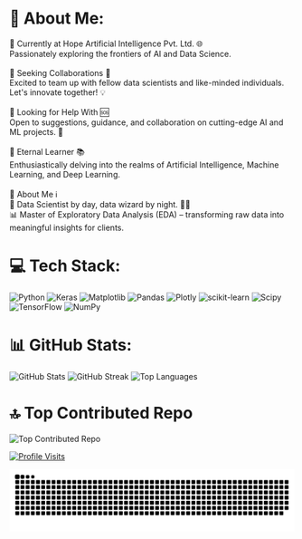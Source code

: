 # 💫 About Me:
🔭 Currently at Hope Artificial Intelligence Pvt. Ltd. 🌐<br> Passionately exploring the frontiers of AI and Data Science.<br><br>👯 Seeking Collaborations 🤝<br> Excited to team up with fellow data scientists and like-minded individuals. Let's innovate together! 💡<br><br>🤝 Looking for Help With 🆘<br> Open to suggestions, guidance, and collaboration on cutting-edge AI and ML projects. 🚀<br><br>🌱 Eternal Learner 📚<br> Enthusiastically delving into the realms of Artificial Intelligence, Machine Learning, and Deep Learning.<br><br>💬 About Me ℹ️<br> 🌟 Data Scientist by day, data wizard by night. 🧙‍♂️<br> 📊 Master of Exploratory Data Analysis (EDA) – transforming raw data into meaningful insights for clients.

# 💻 Tech Stack:
![Python](https://img.shields.io/badge/python-3670A0?style=flat&logo=python&logoColor=ffdd54) ![Keras](https://img.shields.io/badge/Keras-%23D00000.svg?style=flat&logo=Keras&logoColor=white) ![Matplotlib](https://img.shields.io/badge/Matplotlib-%23ffffff.svg?style=flat&logo=Matplotlib&logoColor=black) ![Pandas](https://img.shields.io/badge/pandas-%23150458.svg?style=flat&logo=pandas&logoColor=white) ![Plotly](https://img.shields.io/badge/Plotly-%233F4F75.svg?style=flat&logo=plotly&logoColor=white) ![scikit-learn](https://img.shields.io/badge/scikit--learn-%23F7931E.svg?style=flat&logo=scikit-learn&logoColor=white) ![Scipy](https://img.shields.io/badge/SciPy-%230C55A5.svg?style=flat&logo=scipy&logoColor=%white) ![TensorFlow](https://img.shields.io/badge/TensorFlow-%23FF6F00.svg?style=flat&logo=TensorFlow&logoColor=white) ![NumPy](https://img.shields.io/badge/numpy-%23013243.svg?style=flat&logo=numpy&logoColor=white)

# 📊 GitHub Stats:
![GitHub Stats](https://github-readme-stats.vercel.app/api?username=VijaiRamesh&theme=dark&hide_border=false&include_all_commits=false&count_private=false)
![GitHub Streak](https://github-readme-streak-stats.herokuapp.com/?user=VijaiRamesh&theme=dark&hide_border=false)
![Top Languages](https://github-readme-stats.vercel.app/api/top-langs/?username=VijaiRamesh&theme=dark&hide_border=false&include_all_commits=false&count_private=false&layout=compact)

# 🔝 Top Contributed Repo
![Top Contributed Repo](https://github-contributor-stats.vercel.app/api?username=VijaiRamesh&limit=5&theme=onedark&combine_all_yearly_contributions=true)

[![Profile Visits](https://visitcount.itsvg.in/api?id=VijaiRamesh&icon=0&color=0)](https://visitcount.itsvg.in)

<!-- Proudly created with GPRM (https://gprm.itsvg.in) -->

![Snake Eating Contributions](https://raw.githubusercontent.com/salesp07/salesp07/output/github-contribution-grid-snake.svg)

